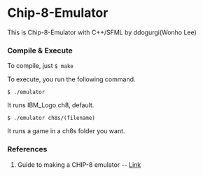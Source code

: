 # Chip-8-Emulator

This is Chip-8-Emulator with C++/SFML by ddogurgi(Wonho Lee)

### Compile & Execute

To compile, just ```$ make```

To execute, you run the following command.

```
$ ./emulator
```
It runs IBM_Logo.ch8, default.

```
$ ./emulator ch8s/(filename)
```
It runs a game in a ch8s folder you want.
### References
1. Guide to making a CHIP-8 emulator -- [Link](https://tobiasvl.github.io/blog/write-a-chip-8-emulator/)